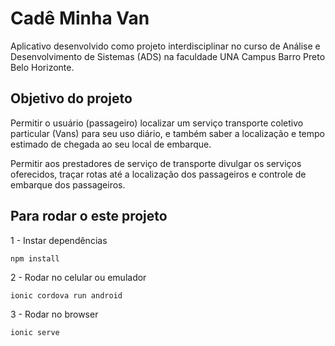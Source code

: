 # Cadê Minha Van

Aplicativo desenvolvido como projeto interdisciplinar no curso de Análise e Desenvolvimento de Sistemas (ADS) na faculdade UNA Campus Barro Preto Belo Horizonte.

## Objetivo do projeto

Permitir o usuário (passageiro) localizar um serviço transporte coletivo particular (Vans) para seu uso diário, e também saber a localização e tempo estimado de chegada ao seu local de embarque.

Permitir aos prestadores de serviço de transporte divulgar os serviços oferecidos, traçar rotas até a localização dos passageiros e controle de embarque dos passageiros.

## Para rodar o este projeto

1 - Instar dependências

```
npm install
```

2 - Rodar no celular ou emulador 

```
ionic cordova run android
```

3 - Rodar no browser

```
ionic serve
```